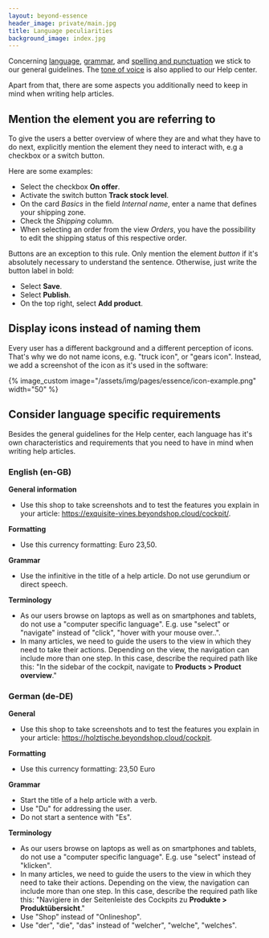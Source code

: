 ```yaml
---
layout: beyond-essence
header_image: private/main.jpg
title: Language peculiarities
background_image: index.jpg
---
```


Concerning [language](/beyond-essence/content/language/), [grammar](/beyond-essence/content/grammar/), and [spelling and punctuation](/beyond-essence/content/spelling-punctuation/) we stick to our general guidelines.
The [tone of voice](https://developer.epages.com/beyond-essence/content/tone-of-voice/) is also applied to our Help center.

Apart from that, there are some aspects you additionally need to keep in mind when writing help articles.

## Mention the element you are referring to

To give the users a better overview of where they are and what they have to do next, explicitly mention the element they need to interact with, e.g a checkbox or a switch button.

Here are some examples:

- Select the checkbox **On offer**.
- Activate the switch button **Track stock level**.
- On the card _Basics_ in the field _Internal name_, enter a name that defines your shipping zone.
- Check the _Shipping_ column.
- When selecting an order from the view _Orders_, you have the possibility to edit the shipping status of this respective order.

Buttons are an exception to this rule.
Only mention the element _button_ if it's absolutely necessary to understand the sentence.
Otherwise, just write the button label in bold:

- Select **Save**.
- Select **Publish**.
- On the top right, select **Add product**.

## Display icons instead of naming them

Every user has a different background and a different perception of icons.
That's why we do not name icons, e.g. "truck icon", or "gears icon".
Instead, we add a screenshot of the icon as it's used in the software:

{% image_custom image="/assets/img/pages/essence/icon-example.png" width="50" %}


## Consider language specific requirements

Besides the general guidelines for the Help center, each language has it's own characteristics and requirements that you need to have in mind when writing help articles.

### English (en-GB)

**General information**

- Use this shop to take screenshots and to test the features you explain in your article: https://exquisite-vines.beyondshop.cloud/cockpit/.

**Formatting**

- Use this currency formatting: Euro 23,50.

**Grammar**

- Use the infinitive in the title of a help article. Do not use gerundium or direct speech.

**Terminology**

- As our users browse on laptops as well as on smartphones and tablets, do not use a "computer specific language". E.g. use "select" or "navigate" instead of "click", "hover with your mouse over..".
- In many articles, we need to guide the users to the view in which they need to take their actions. Depending on the view, the navigation can include more than one step. In this case, describe the required path like this: "In the sidebar of the cockpit, navigate to **Products > Product overview**."


### German (de-DE)

**General**

- Use this shop to take screenshots and to test the features you explain in your article: https://holztische.beyondshop.cloud/cockpit.

**Formatting**

- Use this currency formatting: 23,50 Euro

**Grammar**

- Start the title of a help article with a verb.
- Use "Du" for addressing the user.
- Do not start a sentence with "Es".

**Terminology**

- As our users browse on laptops as well as on smartphones and tablets, do not use a "computer specific language". E.g. use "select" instead of "klicken".
- In many articles, we need to guide the users to the view in which they need to take their actions. Depending on the view, the navigation can include more than one step. In this case, describe the required path like this: "Navigiere in der Seitenleiste des Cockpits zu **Produkte > Produktübersicht**."
- Use "Shop" instead of "Onlineshop".
- Use "der", "die", "das" instead of "welcher", "welche", "welches".